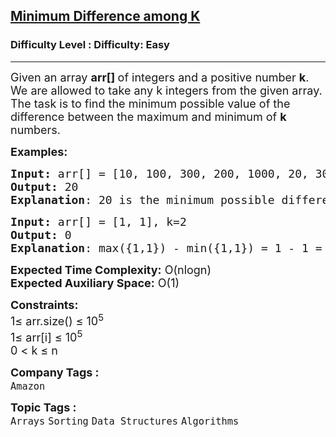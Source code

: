 <h2><a href="https://www.geeksforgeeks.org/problems/minimum-difference-among-k5805/1?page=1&category=Sorting&difficulty=Basic&sortBy=submissions">Minimum Difference among K</a></h2><h3>Difficulty Level : Difficulty: Easy</h3><hr><div class="problems_problem_content__Xm_eO"><p><span style="font-size: 18px;">Given an array<span style="box-sizing: border-box; margin: 0px; padding: 0px;"> </span><strong>arr[] </strong>of&nbsp;integers and a positive number&nbsp;<strong>k</strong>. We are allowed to take any k integers from the given array. The task is to find the minimum possible value of the difference between the maximum and minimum of <strong>k</strong> numbers.</span></p>
<p><span style="font-size: 18px;"><strong>Examples:</strong></span></p>
<pre><span style="font-size: 18px;"><strong>Input: </strong>arr[] = [10, 100, 300, 200, 1000, 20, 30], k=3
<strong>Output: </strong>20
<strong>Explanation</strong>: 20 is the minimum possible difference between any maximum and minimum of any k numbers.Given k = 3, we get the result 20 by selecting integers {10, 20, 30}.max(10, 20, 30) - min(10, 20, 30) = 30 - 10 = 20.</span></pre>
<pre><span style="font-size: 18px;"><strong>Input: </strong>arr[] = [1, 1], k=2
<strong>Output: </strong>0
<strong>Explanation</strong>: max({1,1}) - min({1,1}) = 1 - 1 = 0
</span></pre>
<p><span style="font-size: 18px;"><strong>Expected Time Complexity:</strong> O(nlogn)<br><strong>Expected Auxiliary Space:</strong> O(1)</span></p>
<p><span style="font-size: 18px;"><strong>Constraints:</strong><br>1≤ arr.size() ≤ 10<sup>5<br></sup></span><span style="font-size: 18px;">1≤ arr[i] ≤ 10<sup>5<br></sup></span><span style="font-size: 18px;">0 &lt; k ≤ n<br></span></p></div><p><span style=font-size:18px><strong>Company Tags : </strong><br><code>Amazon</code>&nbsp;<br><p><span style=font-size:18px><strong>Topic Tags : </strong><br><code>Arrays</code>&nbsp;<code>Sorting</code>&nbsp;<code>Data Structures</code>&nbsp;<code>Algorithms</code>&nbsp;